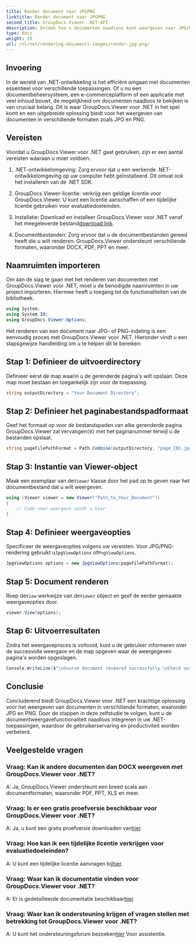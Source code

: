 ```yaml
---
title: Render document naar JPGPNG
linktitle: Render document naar JPGPNG
second_title: GroupDocs.Viewer .NET-API
description: Ontdek hoe u documenten naadloos kunt weergeven naar JPG/PNG in .NET met behulp van GroupDocs.Viewer voor een betere gebruikerservaring en productiviteit.
type: docs
weight: 10
url: /nl/net/rendering-documents-images/render-jpg-png/
---
```

## Invoering

In de wereld van .NET-ontwikkeling is het efficiënt omgaan met documenten essentieel voor verschillende toepassingen. Of u nu een documentbeheersysteem, een e-commerceplatform of een applicatie met veel inhoud bouwt, de mogelijkheid om documenten naadloos te bekijken is van cruciaal belang. Dit is waar GroupDocs.Viewer voor .NET in het spel komt en een uitgebreide oplossing biedt voor het weergeven van documenten in verschillende formaten zoals JPG en PNG.

## Vereisten

Voordat u GroupDocs.Viewer voor .NET gaat gebruiken, zijn er een aantal vereisten waaraan u moet voldoen:

1. .NET-ontwikkelomgeving: Zorg ervoor dat u een werkende .NET-ontwikkelomgeving op uw computer hebt geïnstalleerd. Dit omvat ook het installeren van de .NET SDK.

2. GroupDocs.Viewer-licentie: verkrijg een geldige licentie voor GroupDocs.Viewer. U kunt een licentie aanschaffen of een tijdelijke licentie gebruiken voor evaluatiedoeleinden.

3.  Installatie: Download en installeer GroupDocs.Viewer voor .NET vanaf het meegeleverde bestand[download link](https://releases.groupdocs.com/viewer/net/).

4. Documentbestanden: Zorg ervoor dat u de documentbestanden gereed heeft die u wilt renderen. GroupDocs.Viewer ondersteunt verschillende formaten, waaronder DOCX, PDF, PPT en meer.

## Naamruimten importeren

Om aan de slag te gaan met het renderen van documenten met GroupDocs.Viewer voor .NET, moet u de benodigde naamruimten in uw project importeren. Hiermee heeft u toegang tot de functionaliteiten van de bibliotheek.

```csharp
using System;
using System.IO;
using GroupDocs.Viewer.Options;
```

Het renderen van een document naar JPG- of PNG-indeling is een eenvoudig proces met GroupDocs.Viewer voor .NET. Hieronder vindt u een stapsgewijze handleiding om u te helpen dit te bereiken:

## Stap 1: Definieer de uitvoerdirectory

Definieer eerst de map waarin u de gerenderde pagina's wilt opslaan. Deze map moet bestaan en toegankelijk zijn voor de toepassing.

```csharp
string outputDirectory = "Your Document Directory";
```

## Stap 2: Definieer het paginabestandspadformaat

 Geef het formaat op voor de bestandspaden van elke gerenderde pagina. GroupDocs.Viewer zal vervangen`{0}` met het paginanummer terwijl u de bestanden opslaat.

```csharp
string pageFilePathFormat = Path.Combine(outputDirectory, "page_{0}.jpg");
```

## Stap 3: Instantie van Viewer-object

 Maak een exemplaar van de`Viewer` klasse door het pad op te geven naar het documentbestand dat u wilt weergeven.

```csharp
using (Viewer viewer = new Viewer("Path_to_Your_Document"))
{
    // Code voor weergave vindt u hier
}
```

## Stap 4: Definieer weergaveopties

Specificeer de weergaveopties volgens uw vereisten. Voor JPG/PNG-rendering gebruikt u`JpgViewOptions` of`PngViewOptions`.

```csharp
JpgViewOptions options = new JpgViewOptions(pageFilePathFormat);
```

## Stap 5: Document renderen

 Roep de`View` werkwijze van de`Viewer` object en geef de eerder gemaakte weergaveopties door.

```csharp
viewer.View(options);
```

## Stap 6: Uitvoerresultaten

Zodra het weergaveproces is voltooid, kunt u de gebruiker informeren over de succesvolle weergave en de map opgeven waar de weergegeven pagina's worden opgeslagen.

```csharp
Console.WriteLine($"\nSource document rendered successfully.\nCheck output in {outputDirectory}.");
```

## Conclusie

Concluderend biedt GroupDocs.Viewer voor .NET een krachtige oplossing voor het weergeven van documenten in verschillende formaten, waaronder JPG en PNG. Door de stappen in deze zelfstudie te volgen, kunt u de documentweergavefunctionaliteit naadloos integreren in uw .NET-toepassingen, waardoor de gebruikerservaring en productiviteit worden verbeterd.

## Veelgestelde vragen

### Vraag: Kan ik andere documenten dan DOCX weergeven met GroupDocs.Viewer voor .NET?

A: Ja, GroupDocs.Viewer ondersteunt een breed scala aan documentformaten, waaronder PDF, PPT, XLS en meer.

### Vraag: Is er een gratis proefversie beschikbaar voor GroupDocs.Viewer voor .NET?

 A: Ja, u kunt een gratis proefversie downloaden van[hier](https://releases.groupdocs.com/).

### Vraag: Hoe kan ik een tijdelijke licentie verkrijgen voor evaluatiedoeleinden?

A: U kunt een tijdelijke licentie aanvragen bij[hier](https://purchase.groupdocs.com/temporary-license/).

### Vraag: Waar kan ik documentatie vinden voor GroupDocs.Viewer voor .NET?

 A: Er is gedetailleerde documentatie beschikbaar[hier](https://reference.groupdocs.com/viewer/net/).

### Vraag: Waar kan ik ondersteuning krijgen of vragen stellen met betrekking tot GroupDocs.Viewer voor .NET?

 A: U kunt het ondersteuningsforum bezoeken[hier](https://forum.groupdocs.com/c/viewer/9) Voor assistentie.